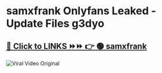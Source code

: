 
 # samxfrank Onlyfans Leaked - Update Files g3dyo

## <h2><a href="https://clipsfans.com/samxfrank&ref=git">🔗 Click to LINKS ⏩⏩ 👉 🟢 samxfrank </a></h2>

<a href="https://clipsfans.com/samxfrank&ref=git" rel="nofollow" data-target="animated-image.originalLink"><img src="https://i.ibb.co.com/xMMVF88/686577567.gif" alt="Viral Video Original" style="max-width: 100%; display: inline-block;" data-target="animated-image.originalImage"></a>

